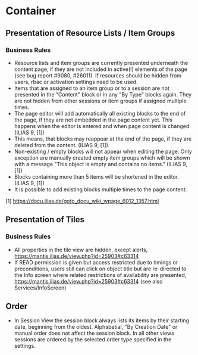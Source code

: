 # Container

## Presentation of Resource Lists / Item Groups

### Business Rules

- Resource lists and item groups are currently presented underneath the content page, if they are not included in active(!) elements of the page (see bug report #9080, #26011). If resources should be hidden from users, rbac or activation settings need to be used.
- Items that are assigned to an item group or to a session are not presented in the "Content" block or in any "By Type" blocks again. They are not hidden from other sessions or item groups if assigned multiple times.
- The page editor will add automatically all existing blocks to the end of the page, if they are not embedded in the page content yet. This happens when the editor is entered and when page content is changed. (ILIAS 9, [1])
- This means, that blocks may reappear at the end of the page, if they are deleted from the content. (ILIAS 9, [1]).
- Non-existing / empty blocks will not appear when editing the page. Only exception are manually created empty item groups which will be shown with a message "This object is empty and contains no items." (ILIAS 9, [1])
- Blocks containing more than 5 items will be shortened in the editor. (ILIAS 9, [1])
- It is possible to add existing blocks multiple times to the page content.

[1] https://docu.ilias.de/goto_docu_wiki_wpage_6012_1357.html

## Presentation of Tiles

### Business Rules

- All properties in the tile view are hidden, except alerts, https://mantis.ilias.de/view.php?id=25903#c63314
- If READ permission is given but access restricted due to timings or preconditions, users still can click on object title but are re-directed to the Info screen where related restrictions of availability are presented, https://mantis.ilias.de/view.php?id=25903#c63314 (see also Services/InfoScreen)

## Order

- In Session View the session block always lists its items by their starting date, beginning from the oldest. Alphabetial, "By Creation Date" or manual order does not affect the session block. In all other views sessions are ordered by the selected order type specified in the settings.